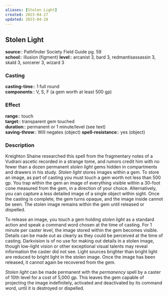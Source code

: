 ```yaml
---
aliases: [Stolen Light]
created: 2023-04-27
updated: 2023-04-28
---
```


## Stolen Light

**source**:: Pathfinder Society Field Guide pg. 59  
**school**:: illusion (figment)
**level**:: arcanist 3, bard 3, redmantisassassin 3, skald 3, sorcerer 3, wizard 3

### Casting

**casting-time**:: 1 full round  
**components**:: V, S, F (a gem worth at least 500 gp)

### Effect

**range**:: touch  
**target**:: transparent gem touched  
**duration**:: permanent or 1 minute/level (see text)  
**saving-throw**:: Will negates (object)
**spell-resistance**:: yes (object)

### Description

Kreighton Shaine researched this spell from the fragmentary notes of a Vudrani ascetic recorded in a strange tome, and rumors credit him with no fewer than a dozen permanent *stolen light* gems hidden in compartments and drawers in his study. *Stolen light* stores images within a gem. To store an image, as part of casting you must touch a gem worth not less than 500 gp. You trap within the gem an image of everything visible within a 30-foot cone measured from the gem, in a direction of your choice. Alternatively, you can capture a less detailed image of a single object within sight. Once the casting is complete, the gem turns opaque, and the image inside cannot be seen. The stolen image remains within the gem until released or dispelled.  
  
To release an image, you touch a gem holding *stolen light* as a standard action and speak a command word chosen at the time of casting. For 1 minute per caster level, the image stored within the gem becomes visible. Details can be made out as clearly as they could be perceived at the time of casting. Darkvision is of no use for making out details in a stolen image, though low-light vision or other exceptional visual talents may reveal information the caster did not see. Light sources brighter than bright light are reduced to bright light in the stolen image. Once the image has been released, it cannot again be recovered from the gem.  
  
*Stolen light* can be made permanent with the *permanency* spell by a caster of 10th level for a cost of 5,000 gp. This leaves the gem capable of projecting the image indefinitely, activated and deactivated by its command word, until it is destroyed or dispelled.

